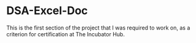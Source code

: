 # DSA-Excel-Doc
This is the first section of the project that I was required to work on, as a criterion for certification at The Incubator Hub.
